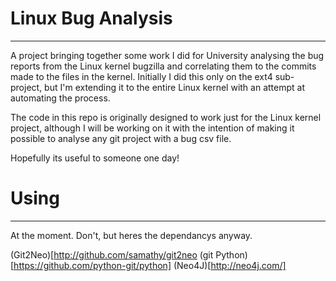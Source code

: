 Linux Bug Analysis
====================

***

A project bringing together some work I did for University analysing the bug reports from the Linux kernel bugzilla and correlating them to the commits made to the files in the kernel.
Initially I did this only on the ext4 sub-project, but I'm extending it to the entire Linux kernel with an attempt at automating the process.

The code in this repo is originally designed to work just for the Linux kernel project, although I will be working on it with the intention of making it possible to analyse any git project with a bug csv file.


Hopefully its useful to someone one day!


Using
======
*** 
At the moment. Don't, but heres the dependancys anyway.

(Git2Neo)[http://github.com/samathy/git2neo
(git Python)[https://github.com/python-git/python]
(Neo4J)[http://neo4j.com/]


